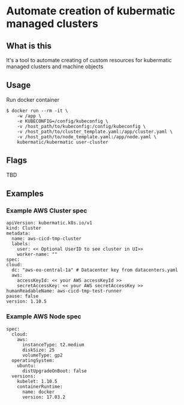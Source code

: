 # Automate creation of kubermatic managed clusters

## What is this
It's a tool to automate creating of custom resources for kubermatic managed
clusters and machine objects

## Usage
Run docker container

    $ docker run --rm -it \
        -w /app \
        -e KUBECONFIG=/config/kubeconfig \
        -v /host_path/to/kubeconfig:/config/kubeconfig \
        -v /host_path/to/cluster_template.yaml:/app/cluster.yaml \
        -v /host_path/to/node_template.yaml:/app/node.yaml \
        kubermatic/kubermatic user-cluster

## Flags
TBD

## Examples

### Example AWS Cluster spec

    apiVersion: kubermatic.k8s.io/v1
    kind: Cluster
    metadata:
      name: aws-cicd-tmp-cluster
      labels:
        user: << Optional UserID to see cluster in UI>>
        worker-name: ""
    spec:
    cloud:
      dc: "aws-eu-central-1a" # Datacenter key from datacenters.yaml
      aws:
        accessKeyId: << your AWS accessKeyId >>
        secretAccessKey: << your AWS secretAccessKey >>
    humanReadableName: aws-cicd-tmp-test-runner
    pause: false
    version: 1.10.5

### Example AWS Node spec

    spec:
      cloud:
        aws:
          instanceType: t2.medium
          diskSize: 25
          volumeType: gp2
      operatingSystem:
        ubuntu:
          distUpgradeOnBoot: false
      versions:
        kubelet: 1.10.5
        containerRuntime:
          name: docker
          version: 17.03.2
